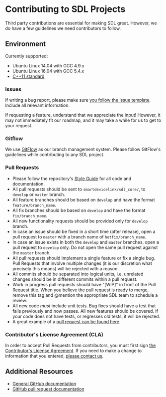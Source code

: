 # Contributing to SDL Projects

Third party contributions are essential for making SDL great. However, we do have a few guidelines we need contributors to follow.

## Environment
Currently supported:
* Ubuntu Linux 14.04 with GCC 4.9.x
* Ubuntu Linux 16.04 with GCC 5.4.x
* [C++11 standard](https://github.com/smartdevicelink/sdl_evolution/issues/132)

### Issues
If writing a bug report, please make sure [you follow the issue template](https://github.com/smartdevicelink/sdl_core/blob/master/.github/ISSUE_TEMPLATE.md). Include all relevant information.

If requesting a feature, understand that we appreciate the input! However, it may not immediately fit our roadmap, and it may take a while for us to get to your request.

### Gitflow
We use [GitFlow](http://nvie.com/posts/a-successful-git-branching-model/) as our branch management system. Please follow GitFlow's guidelines while contributing to any SDL project.

### Pull Requests
* Please follow the repository's [Style Guide](https://github.com/smartdevicelink/sdl_core/wiki/SDL-Coding-Style-Guide) for all code and documentation.
* All pull requests should be sent to `smartdevicelink/sdl_core/`, to `develop` or `master` branch.
* All feature branches should be based on `develop` and have the format `feature/branch_name`.
* All fix branches should be based on `develop` and have the format `fix/branch_name`.
* All new functionality requests should be provided only for `develop` branch.
* In case an issue should be fixed in a short time (after release), open a pull request to `master` with a branch name of `hotfix/branch_name`. 
* In case an issue exists in both the `develop` and `master` branches, open a pull request to `develop` only. Do not open the same pull request against the `master` branch. 
* All pull requests should implement a single feature or fix a single bug. Pull Requests that involve multiple changes (it is our discretion what precisely this means) will be rejected with a reason.
* All commits should be separated into logical units, i.e. unrelated changes should be in different commits within a pull request.
* Work in progress pull requests should have "[WIP]" in front of the Pull Request title. When you believe the pull request is ready to merge, remove this tag and @mention the appropriate SDL team to schedule a review.
* All new code *must* include unit tests. Bug fixes should have a test that fails previously and now passes. All new features should be covered. If your code does not have tests, or regresses old tests, it will be rejected.
* A great example of a [pull request can be found here](https://github.com/smartdevicelink/SmartDeviceLink-iOS/pull/45).

### Contributor's License Agreement (CLA)
In order to accept Pull Requests from contributors, you must first sign [the Contributor's License Agreement](https://docs.google.com/forms/d/1VNR8EUd5b46cQ7uNbCq1fJmnu0askNpUp5dudLKRGpU/viewform). If you need to make a change to information that you entered, [please contact us](mailto:theresa@livio.io).

## Additional Resources
* [General GitHub documentation](https://help.github.com/)
* [GitHub pull request documentation](https://help.github.com/send-pull-requests/)
